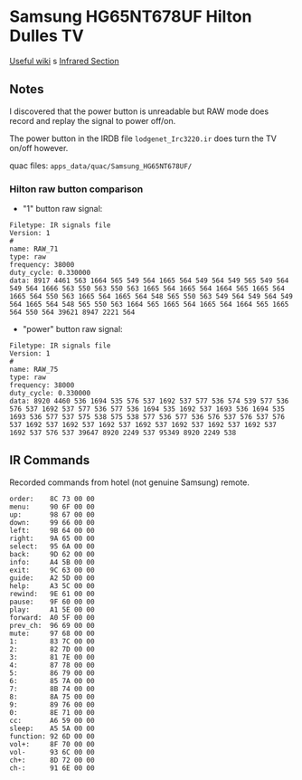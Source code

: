 # Samsung HG65NT678UF Hilton Dulles TV

[Useful wiki](https://github.com/jamisonderek/flipper-zero-tutorials/wiki)
s
[Infrared Section](https://github.com/jamisonderek/flipper-zero-tutorials/wiki/Infrared)

## Notes

I discovered that the power button is unreadable but RAW mode does record and
replay the signal to power off/on.

The power button in the IRDB file `lodgenet_Irc3220.ir` does turn the TV on/off
however.

quac files: `apps_data/quac/Samsung_HG65NT678UF/`

### Hilton raw button comparison

- "1" button raw signal:

```
Filetype: IR signals file
Version: 1
# 
name: RAW_71
type: raw
frequency: 38000
duty_cycle: 0.330000
data: 8917 4461 563 1664 565 549 564 1665 564 549 564 549 565 549 564 549 564 1666 563 550 563 550 563 1665 564 1665 564 1664 565 1665 564 1665 564 550 563 1665 564 1665 564 548 565 550 563 549 564 549 564 549 564 1665 564 548 565 550 563 1664 565 1665 564 1665 564 1664 565 1665 564 550 564 39621 8947 2221 564
```

- "power" button raw signal:

```
Filetype: IR signals file
Version: 1
# 
name: RAW_75
type: raw
frequency: 38000
duty_cycle: 0.330000
data: 8920 4460 536 1694 535 576 537 1692 537 577 536 574 539 577 536 576 537 1692 537 577 536 577 536 1694 535 1692 537 1693 536 1694 535 1693 536 577 537 575 538 575 538 577 536 577 536 576 537 576 537 576 537 1692 537 1692 537 1692 537 1692 537 1692 537 1692 537 1692 537 1692 537 576 537 39647 8920 2249 537 95349 8920 2249 538
```

## IR Commands

Recorded commands from hotel (not genuine Samsung) remote.

```
order:    8C 73 00 00
menu:     90 6F 00 00
up:       98 67 00 00
down:     99 66 00 00
left:     9B 64 00 00
right:    9A 65 00 00
select:   95 6A 00 00
back:     9D 62 00 00
info:     A4 5B 00 00
exit:     9C 63 00 00
guide:    A2 5D 00 00
help:     A3 5C 00 00
rewind:   9E 61 00 00
pause:    9F 60 00 00
play:     A1 5E 00 00
forward:  A0 5F 00 00
prev_ch:  96 69 00 00
mute:     97 68 00 00
1:        83 7C 00 00
2:        82 7D 00 00   
3:        81 7E 00 00
4:        87 78 00 00
5:        86 79 00 00
6:        85 7A 00 00
7:        8B 74 00 00
8:        8A 75 00 00
9:        89 76 00 00
0:        8E 71 00 00
cc:       A6 59 00 00
sleep:    A5 5A 00 00
function: 92 6D 00 00
vol+:     8F 70 00 00
vol-      93 6C 00 00
ch+:      8D 72 00 00
ch-:      91 6E 00 00
```